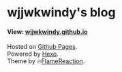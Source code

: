 # wjjwkwindy's blog

#### View: **[wjjwkwindy.github.io](http://wjjwkwindy.github.io)**

Hosted on [Github Pages](https://pages.github.com/).  
Powered by [Hexo](https://hexo.io/).  
Theme by :fire:[FlameReaction](https://github.com/wjjwkwindy/FlameReaction).